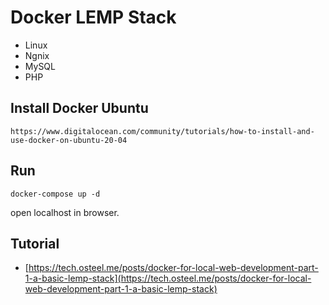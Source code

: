 # Docker LEMP Stack

- Linux
- Ngnix
- MySQL
- PHP

## Install Docker Ubuntu

    https://www.digitalocean.com/community/tutorials/how-to-install-and-use-docker-on-ubuntu-20-04

## Run

    docker-compose up -d

open localhost in browser.

## Tutorial

- [https://tech.osteel.me/posts/docker-for-local-web-development-part-1-a-basic-lemp-stack](https://tech.osteel.me/posts/docker-for-local-web-development-part-1-a-basic-lemp-stack)
